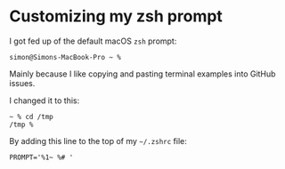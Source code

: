 # Customizing my zsh prompt

I got fed up of the default macOS `zsh` prompt:

    simon@Simons-MacBook-Pro ~ % 

Mainly because I like copying and pasting terminal examples into GitHub issues.

I changed it to this:

    ~ % cd /tmp
    /tmp % 

By adding this line to the top of my `~/.zshrc` file:

    PROMPT='%1~ %# '
